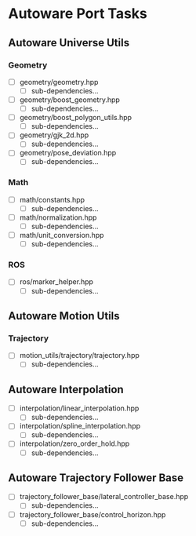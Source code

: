 # Autoware Port Tasks

## Autoware Universe Utils

### Geometry

- [ ] geometry/geometry.hpp
  - [ ] sub-dependencies...
- [ ] geometry/boost_geometry.hpp
  - [ ] sub-dependencies...
- [ ] geometry/boost_polygon_utils.hpp
  - [ ] sub-dependencies...
- [ ] geometry/gjk_2d.hpp
  - [ ] sub-dependencies...
- [ ] geometry/pose_deviation.hpp
  - [ ] sub-dependencies...

### Math

- [ ] math/constants.hpp
  - [ ] sub-dependencies...
- [ ] math/normalization.hpp
  - [ ] sub-dependencies...
- [ ] math/unit_conversion.hpp
  - [ ] sub-dependencies...

### ROS

- [ ] ros/marker_helper.hpp
  - [ ] sub-dependencies...

## Autoware Motion Utils

### Trajectory

- [ ] motion_utils/trajectory/trajectory.hpp
  - [ ] sub-dependencies...

## Autoware Interpolation

- [ ] interpolation/linear_interpolation.hpp
  - [ ] sub-dependencies...
- [ ] interpolation/spline_interpolation.hpp
  - [ ] sub-dependencies...
- [ ] interpolation/zero_order_hold.hpp
  - [ ] sub-dependencies...

## Autoware Trajectory Follower Base

- [ ] trajectory_follower_base/lateral_controller_base.hpp
  - [ ] sub-dependencies...
- [ ] trajectory_follower_base/control_horizon.hpp
  - [ ] sub-dependencies...
